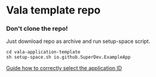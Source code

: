 # Vala template repo

### Don't clone the repo!
Just download repo as archive and run setup-space script.

```
cd vala-application-template
sh setup-space.sh io.github.SuperDev.ExampleApp
```

[Guide how to correctly select the application ID](https://developer.gnome.org/documentation/tutorials/application-id.html)
